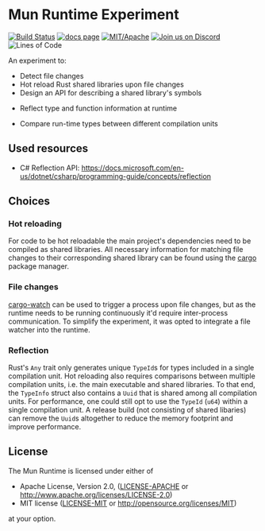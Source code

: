 # Mun Runtime Experiment

[![Build Status][s1]][ci] [![docs page][docs-badge]][docs] [![MIT/Apache][licence-badge]][li]
[![Join us on Discord][s4]][di] ![Lines of Code][s6]

[s1]: https://travis-ci.org/mun-lang/mun.svg?branch=master
[docs-badge]: https://img.shields.io/badge/docs-website-blue.svg
[docs]: https://docs.mun-lang.org/
[licence-badge]: https://img.shields.io/badge/license-MIT%2FApache-blue.svg
[s4]: https://img.shields.io/discord/602227728480993281.svg?logo=discord
[s6]: https://tokei.rs/b1/github/mun-lang/mun?category=code
[ci]: https://travis-ci.org/mun-lang/mun
[li]: COPYING
[di]: https://discord.gg/SfvvcCU

An experiment to:

* Detect file changes
* Hot reload Rust shared libraries upon file changes
* Design an API for describing a shared library's symbols
- Reflect type and function information at runtime
* Compare run-time types between different compilation units

## Used resources

- C# Reflection API: https://docs.microsoft.com/en-us/dotnet/csharp/programming-guide/concepts/reflection

## Choices

### Hot reloading

For code to be hot reloadable the main project's dependencies need to be compiled as shared
libraries. All necessary information for matching file changes to their corresponding shared
library can be found using the [cargo](https://github.com/rust-lang/cargo) package manager.

### File changes

[cargo-watch](https://github.com/passcod/cargo-watch) can be used to trigger a process upon file
changes, but as the runtime needs to be running continuously it'd require inter-process
communication. To simplify the experiment, it was opted to integrate a file watcher into the
runtime.

### Reflection

Rust's `Any` trait only generates unique `TypeId`s for types included in a single compilation unit.
Hot reloading also requires comparisons between multiple compilation units, i.e. the main
executable and shared libraries. To that end, the `TypeInfo` struct also contains a `Uuid` that is
shared among all compilation units. For performance, one could still opt to use the `TypeId` (`u64`)
within a single compilation unit. A release build (not consisting of shared libaries) can remove
the `Uuid`s altogether to reduce the memory footprint and improve performance.

## License

The Mun Runtime is licensed under either of

 * Apache License, Version 2.0, ([LICENSE-APACHE](LICENSE-APACHE) or http://www.apache.org/licenses/LICENSE-2.0)
 * MIT license ([LICENSE-MIT](LICENSE-MIT) or http://opensource.org/licenses/MIT)
 
 at your option.
